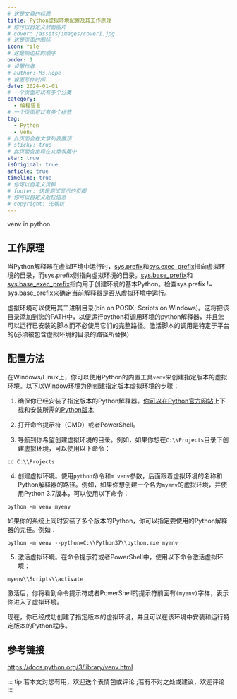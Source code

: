 ```yaml
---
# 这是文章的标题
title: Python虚拟环境配置及其工作原理
# 你可以自定义封面图片
# cover: /assets/images/cover1.jpg
# 这是页面的图标
icon: file
# 这是侧边栏的顺序
order: 1
# 设置作者
# author: Ms.Hope
# 设置写作时间
date: 2024-01-01
# 一个页面可以有多个分类
category:
  - 编程语言
# 一个页面可以有多个标签
tag:
  - Python
  - venv
# 此页面会在文章列表置顶
# sticky: true
# 此页面会出现在文章收藏中
star: true
isOriginal: true
article: true
timeline: true
# 你可以自定义页脚
# footer: 这是测试显示的页脚
# 你可以自定义版权信息
# copyright: 无版权
---
```


venv in python

<!-- more -->

## 工作原理

当Python解释器在虚拟环境中运行时，[sys.prefix](https://docs.python.org/3/library/sys.html#sys.prefix)和[sys.exec_prefix](https://docs.python.org/3/library/sys.html#sys.exec_prefix)指向虚拟环境的目录，而sys.prefix则指向虚拟环境的目录。[sys.base_prefix](https://docs.python.org/3/library/sys.html#sys.base_prefix)和 [sys.base_exec_prefix](https://docs.python.org/3/library/sys.html#sys.base_exec_prefix)指向用于创建环境的基本Python。检查sys.prefix != sys.base_prefix来确定当前解释器是否从虚拟环境中运行。

虚拟环境可以使用其二进制目录(bin on POSIX; Scripts on Windows)。这将把该目录添加到您的PATH中，以便运行python将调用环境的python解释器，并且您可以运行已安装的脚本而不必使用它们的完整路径。激活脚本的调用是特定于平台的(<venv>必须被包含虚拟环境的目录的路径所替换)

## 配置方法

在Windows/Linux上，你可以使用Python的内置工具`venv`来创建指定版本的虚拟环境。以下以Window环境为例创建指定版本虚拟环境的步骤：

1. 确保你已经安装了指定版本的Python解释器。[你可以在Python官方网站](https://www.python.org/downloads/windows/)上下载和安装所需的[Python版本](https://www.python.org/downloads/windows/%EF%BC%89%E4%B8%8A%E4%B8%8B%E8%BD%BD%E5%92%8C%E5%AE%89%E8%A3%85%E6%89%80%E9%9C%80%E7%9A%84Python%E7%89%88%E6%9C%AC%E3%80%82)

2. 打开命令提示符（CMD）或者PowerShell。

3. 导航到你希望创建虚拟环境的目录。例如，如果你想在`C:\\Projects`目录下创建虚拟环境，可以使用以下命令：

  ```shell
  cd C:\\Projects

  ```

4. 创建虚拟环境。使用`python`命令和`m venv`参数，后面跟着虚拟环境的名称和Python解释器的路径。例如，如果你想创建一个名为`myenv`的虚拟环境，并使用Python 3.7版本，可以使用以下命令：

```shell
python -m venv myenv

```

如果你的系统上同时安装了多个版本的Python，你可以指定要使用的Python解释器的完径。例如：

```shell
python -m venv --python=C:\\Python37\\python.exe myenv

```

5. 激活虚拟环境。在命令提示符或者PowerShell中，使用以下命令激活虚拟环境：

```shell
myenv\\Scripts\\activate

```

激活后，你将看到命令提示符或者PowerShell的提示符前面有`(myenv)`字样，表示你进入了虚拟环境。

现在，你已经成功创建了指定版本的虚拟环境，并且可以在该环境中安装和运行特定版本的Python程序。

## 参考链接

<https://docs.python.org/3/library/venv.html>

::: tip
若本文对您有用，欢迎送个表情包或评论
;若有不对之处或建议，欢迎评论
:::
